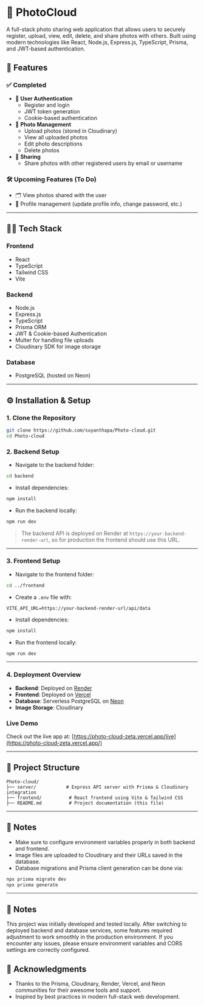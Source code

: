 
# 📸 PhotoCloud

A full-stack photo sharing web application that allows users to securely register, upload, view, edit, delete, and share photos with others. Built using modern technologies like React, Node.js, Express.js, TypeScript, Prisma, and JWT-based authentication.

## 🚀 Features

### ✅ Completed

- 🔐 **User Authentication**
  - Register and login
  - JWT token generation
  - Cookie-based authentication
- 📸 **Photo Management**
  - Upload photos (stored in Cloudinary)
  - View all uploaded photos
  - Edit photo descriptions
  - Delete photos
- 👥 **Sharing**
  - Share photos with other registered users by email or username

### 🛠️ Upcoming Features (To Do)

- 🗂️ View photos shared *with* the user
- 🙍 Profile management (update profile info, change password, etc.)

---

## 🧑‍💻 Tech Stack

### Frontend

- React
- TypeScript
- Tailwind CSS
- Vite

### Backend

- Node.js
- Express.js
- TypeScript
- Prisma ORM
- JWT & Cookie-based Authentication
- Multer for handling file uploads
- Cloudinary SDK for image storage

### Database

- PostgreSQL (hosted on Neon)

---

## ⚙️ Installation & Setup

### 1. Clone the Repository

```bash
git clone https://github.com/suyanthapa/Photo-cloud.git
cd Photo-cloud
```

### 2. Backend Setup

- Navigate to the backend folder:

```bash
cd backend
```


- Install dependencies:

```bash
npm install
```

- Run the backend locally:

```bash
npm run dev
```

> The backend API is deployed on Render at `https://your-backend-render-url`, so for production the frontend should use this URL.

---

### 3. Frontend Setup

- Navigate to the frontend folder:

```bash
cd ../frontend
```

- Create a `.env` file with:

```env
VITE_API_URL=https://your-backend-render-url/api/data
```

- Install dependencies:

```bash
npm install
```

- Run the frontend locally:

```bash
npm run dev
```

---

### 4. Deployment Overview

- **Backend**: Deployed on [Render](https://render.com/)
- **Frontend**: Deployed on [Vercel](https://vercel.com/)
- **Database**: Serverless PostgreSQL on [Neon](https://neon.tech/)
- **Image Storage**: Cloudinary

### Live Demo

Check out the live app at: [https://photo-cloud-zeta.vercel.app/live](https://photo-cloud-zeta.vercel.app/)

---

## 📁 Project Structure

```
Photo-cloud/
├── server/           # Express API server with Prisma & Cloudinary integration
├── frontend/          # React frontend using Vite & Tailwind CSS
├── README.md          # Project documentation (this file)
```
---

## 📝 Notes

- Make sure to configure environment variables properly in both backend and frontend.
- Image files are uploaded to Cloudinary and their URLs saved in the database.
- Database migrations and Prisma client generation can be done via:

```bash
npx prisma migrate dev
npx prisma generate
```

---

## 📝 Notes
This project was initially developed and tested locally. After switching to deployed backend and database services, some features required adjustment to work smoothly in the production environment. If you encounter any issues, please ensure environment variables and CORS settings are correctly configured.

## 🙏 Acknowledgments

- Thanks to the Prisma, Cloudinary, Render, Vercel, and Neon communities for their awesome tools and support.
- Inspired by best practices in modern full-stack web development.
